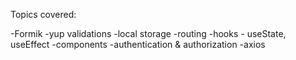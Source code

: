 Topics covered:

-Formik
-yup validations
-local storage
-routing
-hooks - useState, useEffect
-components
-authentication & authorization
-axios